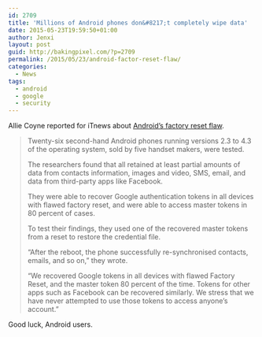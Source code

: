 ```yaml
---
id: 2709
title: 'Millions of Android phones don&#8217;t completely wipe data'
date: 2015-05-23T19:59:50+01:00
author: Jenxi
layout: post
guid: http://bakingpixel.com/?p=2709
permalink: /2015/05/23/android-factor-reset-flaw/
categories:
  - News
tags:
  - android
  - google
  - security
---
```

Allie Coyne reported for iTnews about [Android&#8217;s factory reset flaw](http://www.itnews.com.au/News/404310,millions-of-android-phones-dont-completely-wipe-data.aspx).

> Twenty-six second-hand Android phones running versions 2.3 to 4.3 of the operating system, sold by five handset makers, were tested.
> 
> The researchers found that all retained at least partial amounts of data from contacts information, images and video, SMS, email, and data from third-party apps like Facebook.
> 
> They were able to recover Google authentication tokens in all devices with flawed factory reset, and were able to access master tokens in 80 percent of cases.
> 
> To test their findings, they used one of the recovered master tokens from a reset to restore the credential file.
> 
> &#8220;After the reboot, the phone successfully re-synchronised contacts, emails, and so on,&#8221; they wrote.
> 
> &#8220;We recovered Google tokens in all devices with flawed Factory Reset, and the master token 80 percent of the time. Tokens for other apps such as Facebook can be recovered similarly. We stress that we have never attempted to use those tokens to access anyone&#8217;s account.&#8221; 

Good luck, Android users.
